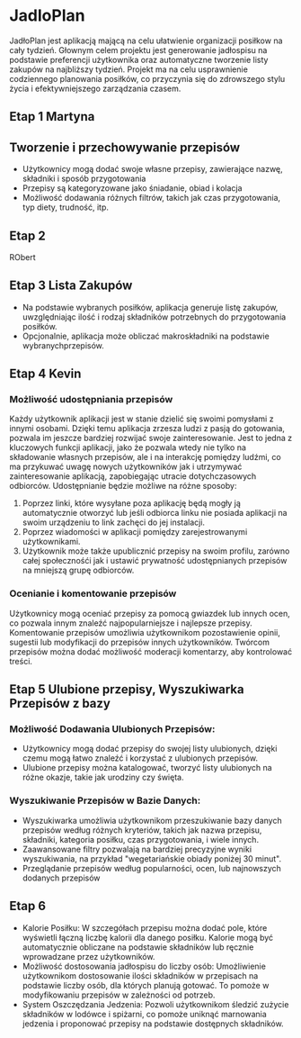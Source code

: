 # JadloPlan
JadłoPlan jest aplikacją mającą na celu ułatwienie organizacji posiłkow na cały tydzień.
Głownym celem projektu jest generowanie jadłospisu na podstawie preferencji użytkownika oraz automatyczne tworzenie listy zakupów na najbliższy tydzień.
Projekt ma na celu usprawnienie codziennego planowania posiłków, co przyczynia się do zdrowszego stylu życia i efektywniejszego zarządzania czasem.
## Etap 1 Martyna
## Tworzenie i przechowywanie przepisów
* Użytkownicy mogą dodać swoje własne przepisy, zawierające nazwę, składniki i sposób przygotowania
* Przepisy są kategoryzowane jako śniadanie, obiad i kolacja
* Możliwość dodawania różnych filtrów, takich jak czas przygotowania, typ diety, trudność, itp.

## Etap 2
RObert

## Etap 3 Lista Zakupów
* Na podstawie wybranych posiłków, aplikacja generuje listę zakupów, uwzględniając ilość i rodzaj składników potrzebnych do przygotowania posiłków. 
* Opcjonalnie, aplikacja może obliczać makroskładniki na podstawie wybranychprzepisów.

## Etap 4 Kevin
### Możliwość udostępniania przepisów
Każdy użytkownik aplikacji jest w stanie dzielić się swoimi pomysłami z innymi osobami. Dzięki temu aplikacja zrzesza ludzi z pasją do gotowania, pozwala im jeszcze bardziej rozwijać swoje zainteresowanie. Jest to jedna z kluczowych funkcji aplikacji, jako że pozwala wtedy nie tylko na składowanie własnych przepisów, ale i na interakcję pomiędzy ludźmi, co ma przykuwać uwagę nowych użytkowników jak i utrzymywać zainteresowanie aplikacją, zapobiegając utracie dotychczasowych odbiorców. 
Udostępnianie będzie możliwe na różne sposoby:
1. Poprzez linki, które wysyłane poza aplikację będą mogły ją automatycznie otworzyć lub jeśli odbiorca linku nie posiada aplikacji na swoim urządzeniu to link zachęci do jej instalacji.
2. Poprzez wiadomości w aplikacji pomiędzy zarejestrowanymi użytkownikami.
3. Użytkownik może także upublicznić przepisy na swoim profilu, zarówno całej społecznośći jak i ustawić prywatność udostępnianych przepisów na mniejszą grupę odbiorców.
### Ocenianie i komentowanie przepisów
Użytkownicy mogą oceniać przepisy za pomocą gwiazdek lub innych ocen, co pozwala innym znaleźć najpopularniejsze i najlepsze przepisy. Komentowanie przepisów umożliwia użytkownikom pozostawienie opinii, sugestii lub modyfikacji do przepisów innych użytkowników. Twórcom przepisów można dodać możliwość moderacji komentarzy, aby kontrolować treści.
## Etap 5 Ulubione przepisy, Wyszukiwarka Przepisów z bazy
### Możliwość Dodawania Ulubionych Przepisów:
* Użytkownicy mogą dodać przepisy do swojej listy ulubionych, dzięki czemu mogą łatwo znaleźć i korzystać z ulubionych przepisów.
* Ulubione przepisy można katalogować, tworzyć listy ulubionych na różne okazje, takie jak urodziny czy święta.
### Wyszukiwanie Przepisów w Bazie Danych:
* Wyszukiwarka umożliwia użytkownikom przeszukiwanie bazy danych przepisów według różnych kryteriów, takich jak nazwa przepisu, składniki, kategoria posiłku, czas przygotowania, i wiele innych.
* Zaawansowane filtry pozwalają na bardziej precyzyjne wyniki wyszukiwania, na przykład "wegetariańskie obiady poniżej 30 minut".
* Przeglądanie przepisów według popularności, ocen, lub najnowszych dodanych przepisów
## Etap 6
* Kalorie Posiłku: W szczegółach przepisu można dodać pole, które wyświetli łączną liczbę kalorii dla danego posiłku. Kalorie mogą być automatycznie obliczane na podstawie składników lub ręcznie wprowadzane przez użytkowników.
* Możliwość dostosowania jadłospisu do liczby osób: Umożliwienie użytkownikom dostosowanie ilości składników w przepisach na podstawie liczby osób, dla których planują gotować. To pomoże w modyfikowaniu przepisów w zależności od potrzeb.
* System Oszczędzania Jedzenia: Pozwoli użytkownikom śledzić zużycie składników w lodówce i spiżarni, co pomoże uniknąć marnowania jedzenia i proponować przepisy na podstawie dostępnych składników.


